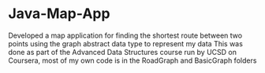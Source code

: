 # Java-Map-App
Developed a map application for finding the shortest route between two points using the graph abstract data type to represent my data
This was done as part of the Advanced Data Structures course run by UCSD on Coursera, most of my own code is in the RoadGraph and BasicGraph folders
